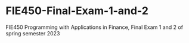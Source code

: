 # FIE450-Final-Exam-1-and-2
FIE450 Programming with Applications in Finance, Final Exam 1 and 2 of spring semester 2023
